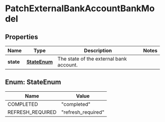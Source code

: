 

# PatchExternalBankAccountBankModel


## Properties

| Name | Type | Description | Notes |
|------------ | ------------- | ------------- | -------------|
|**state** | [**StateEnum**](#StateEnum) | The state of the external bank account. |  |



## Enum: StateEnum

| Name | Value |
|---- | -----|
| COMPLETED | &quot;completed&quot; |
| REFRESH_REQUIRED | &quot;refresh_required&quot; |



